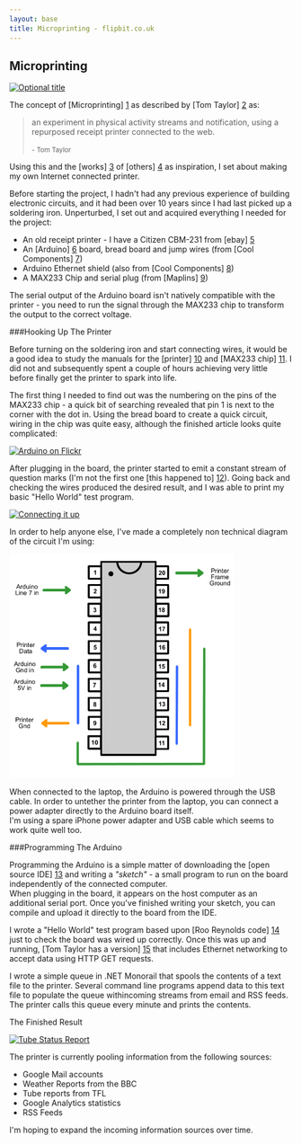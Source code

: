 ```yaml
---
layout: base
title: Microprinting - flipbit.co.uk
---
```


<div class="page-header">
    <h2>
        Microprinting
    </h2>
</div>

<div class="center">
    <a href="http://www.flickr.com/photos/25796600@N02/3920216909/" title="Microprinter on Flickr" style="width: 500px;">
        <img src="http://farm4.static.flickr.com/3529/3920216909_90d7b3f8e5.jpg" alt="Optional title" />
    </a>
</div>

The concept of [Microprinting] [1] as described by [Tom Taylor] [2] as:

<blockquote>
    <p>
        an experiment in physical activity streams and notification, using a repurposed receipt printer 
        connected to the web.
    </p>
    <small>- Tom Taylor</small>
</blockquote>

Using this and the [works] [3] of [others] [4] as inspiration, I set about making my own Internet connected printer.

Before starting the project, I hadn't had any previous experience of building electronic circuits, 
and it had been over 10 years since I had last picked up a soldering iron.  Unperturbed, I set out and 
acquired everything I needed for the project:

* An old receipt printer - I have a Citizen CBM-231 from [ebay] [5]
* An [Arduino] [6] board, bread board and jump wires (from [Cool Components] [7])
* Arduino Ethernet shield (also from [Cool Components] [8])
* A MAX233 Chip and serial plug (from [Maplins] [9])

The serial output of the Arduino board isn't natively compatible with the printer - you need to run 
the signal through the MAX233 chip to transform the output to the correct voltage.

###Hooking Up The Printer

Before turning on the soldering iron and start connecting wires, it would be a good idea to study 
the manuals for the [printer] [10] and [MAX233 chip] [11].  I did not and subsequently spent a couple 
of hours achieving very little before finally get the printer to spark into life.

The first thing I needed to find out was the numbering on the pins of the MAX233 chip - a quick bit of 
searching revealed that pin 1 is next to the corner with the dot in.  Using the bread board to 
create a quick circuit, wiring in the chip was quite easy, although the finished article looks quite complicated:

<div class="center">
    <a href="http://www.flickr.com/photos/25796600@N02/3920214229/in/photostream/" title="Arduino on Flickr" style="width: 500px">
	    <img src="http://farm3.static.flickr.com/2480/3920214229_d122f3de76.jpg" alt="Arduino on Flickr" width="500" height="289" />
    </a>
</div>
			
After plugging in the board, the printer started to emit a constant stream of question marks (I'm not the 
first one [this happened to] [12]).  Going back and checking the wires produced the desired result, and I 
was able to print my basic "Hello World" test program.

<div class="center">
    <a href="http://www.flickr.com/photos/25796600@N02/3920215311/in/photostream/" title="Connecting it up" style="width: 500px;">
	    <img src="http://farm3.static.flickr.com/2556/3920215311_6cfe2775bc.jpg" alt="Connecting it up" width="500" height="307" />
    </a>
</div>

In order to help anyone else, I've made a completely non technical diagram of the circuit I'm using:

<div class="center">
    <img src="/content/images/blog/max233-circuit-diagram.jpg" alt="MAX233 Circuit Diagram" width="401" height="398" />
</div>

When connected to the laptop, the Arduino is powered through the USB cable.  In order to untether 
the printer from the laptop, you can connect a power adapter directly to the Arduino board itself.  
I'm using a spare iPhone power adapter and USB cable which seems to work quite well too.

###Programming The Arduino

Programming the Arduino is a simple matter of downloading the [open source IDE] [13] 
and writing a <em>"sketch"</em> - a small program to run on the board independently of the connected computer.  
When plugging in the board, it appears on the host computer as an additional serial port.  Once you've 
finished writing your sketch, you can compile and upload it directly to the board from the IDE.

I wrote a "Hello World" test program based upon [Roo Reynolds code] [14] 
just to check the board was wired up correctly.  Once this was up and running, [Tom Taylor has a version] [15]
that includes Ethernet networking to accept data using HTTP GET requests.

I wrote a simple queue in .NET Monorail that spools the contents of a text file to the printer.  Several command 
line programs append data to this text file to populate the queue withincoming streams from email and RSS feeds.  
The printer calls this queue every minute and prints the contents.

The Finished Result

<div class="center">
    <a href="http://www.flickr.com/photos/25796600@N02/3942168170/in/photostream/" title="Tube Status Report" style="width: 315px;">
        <img src="http://farm3.static.flickr.com/2676/3942168170_aaf7471f67.jpg" alt="Tube Status Report" width="315" height="500" />
    </a>
</div>

The printer is currently pooling information from the following sources:

* Google Mail accounts
* Weather Reports from the BBC
* Tube reports from TFL
* Google Analytics statistics
* RSS Feeds

I'm hoping to expand the incoming information sources over time.

  [1]: http://microprinter.pbworks.com/ "Microprinter / Frontpage / pbworks"
  [2]: http://tomtaylor.co.uk/projects/microprinter/ "Tom Taylor : Projects : Microprinter"
  [3]: http://rooreynolds.com/2009/02/01/microprinter/ "Microprinter &#8211; Roo Reynolds"
  [4]: http://www.colmmcmullan.net/blog/2009/03/26/wires-and-magic/ "colmmcmullan.net :: wires and magic"
  [5]: http://business.shop.ebay.co.uk/Retail-Shop-Fitting-/11890/i.html?_nkw=receipt+printer&amp;_catref=1&amp;_fln=1&amp;_trksid=p3286.c0.m282 "receipt printer, Point of Sale POS Equipment, Cash Registers Supplies items at low prices on eBay.co.uk"
  [6]: http://www.arduino.cc/ "Arduino Homepage"
  [7]: http://www.coolcomponents.co.uk/catalog/product_info.php?cPath=50&amp;products_id=115 "Arduino Duemilanove (Updated 328 Version) from Cool Components"
  [8]: http://www.coolcomponents.co.uk/catalog/product_info.php?cPath=50&amp;products_id=232 "Ethernet Shield from Cool Components"
  [9]: http://www.maplin.co.uk/Module.aspx?ModuleNo=17727 "MAX233CPP +5V Powered RS-232 Driver/Receiver : RS232/233/422 : Maplin"
 [10]: http://www.goodson.com.au/download/manual/cbm/user/CBM230_231%20User%20Manual.pdf "Citizen CBM-231 Printer Manual"
 [11]: http://pdf1.alldatasheet.com/datasheet-pdf/view/73050/MAXIM/MAX233.html "MAX233 Chip Diagram"
 [12]: http://www.flickr.com/photos/rooreynolds/3243823247/in/set-72157613168262749/ "Just as well it can be recycled"
 [13]: http://arduino.cc/en/Main/Software "Download the Arduino Software"
 [14]: http://github.com/rooreynolds/microprinter/tree/master" "rooreynolds's microprinter at master - GitHub"
 [15]: http://github.com/tomtaylor/microprinter-arduino/tree/master "tomtaylor's microprinter-arduino at master - GitHub"